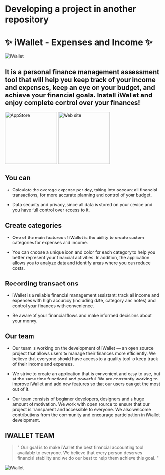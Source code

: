 # Developing a project in another repository

# ✨ iWallet - Expenses and Income ✨
![iWallet](https://github.com/idevnva/iWallet/assets/127990298/5f509056-3207-4b3e-8995-4be1347d28c6)


## It is a personal finance management assessment tool that will help you keep track of your income and expenses, keep an eye on your budget, and achieve your financial goals. Install iWallet and enjoy complete control over your finances!

<a href="https://apps.apple.com/us/app/iwallet-expenses-and-income/id6447585809"><img alt="AppStore" src="https://github.com/idevnva/iWallet/assets/127990298/bb58e43e-e24b-4692-994a-33b00efed2d1"  width="168"/></a>
<a href="https://idevnva.com/iwallet"><img alt="Web site" src="https://github.com/idevnva/iWallet/assets/127990298/5716a31a-89f6-4fca-bc63-c6bc2272633b"  width="168"/></a>




## You can
* Calculate the average expense per day, taking into account all financial transactions, for more accurate planning and control of your budget.

* Data security and privacy, since all data is stored on your device and you have full control over access to it.

## Create categories
* One of the main features of iWallet is the ability to create custom categories for expenses and income.

* You can choose a unique icon and color for each category to help you better represent your financial activities. In addition, the application allows you to analyze data and identify areas where you can reduce costs.

## Recording transactions
* iWallet is a reliable financial management assistant: track all income and expenses with high accuracy (including date, category and notes) and control your finances with convenience.

* Be aware of your financial flows and make informed decisions about your money.

## Our team
* Our team is working on the development of iWallet — an open source project that allows users to manage their finances more efficiently. We believe that everyone should have access to a quality tool to keep track of their income and expenses.

* We strive to create an application that is convenient and easy to use, but at the same time functional and powerful. We are constantly working to improve iWallet and add new features so that our users can get the most out of it.

* Our team consists of beginner developers, designers and a huge amount of motivation. We work with open source to ensure that our project is transparent and accessible to everyone. We also welcome contributions from the community and encourage participation in iWallet development.

## IWALLET TEAM
> " Our goal is to make iWallet the best financial accounting tool available to everyone. We believe that every person deserves financial stability and we do our best to help them achieve this goal. "

![iWallet](https://github.com/idevnva/iWallet/assets/127990298/c1397684-89f4-4d84-b936-4c32f6962dfc)





